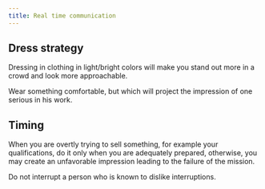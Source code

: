 ```yaml
---
title: Real time communication
---
```


## Dress strategy

Dressing in clothing in light/bright colors will make you stand out more
in a crowd and look more approachable.

Wear something comfortable, but which will project the impression of one
serious in his work.

## Timing

When you are overtly trying to sell something, for example your
qualifications, do it only when you are adequately prepared, otherwise,
you may create an unfavorable impression leading to the failure of the
mission.

Do not interrupt a person who is known to dislike interruptions.
